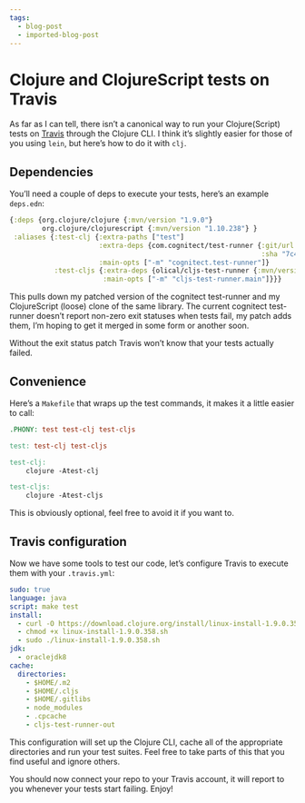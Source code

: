 ```yaml
---
tags:
  - blog-post
  - imported-blog-post
---
```

# Clojure and ClojureScript tests on Travis

As far as I can tell, there isn’t a canonical way to run your Clojure(Script) tests on [Travis](http://travis-ci.org/) through the Clojure CLI.
I think it’s slightly easier for those of you using `lein`, but here’s how to do it with `clj`.

## Dependencies

You’ll need a couple of deps to execute your tests, here’s an example `deps.edn`:

```clojure
{:deps {org.clojure/clojure {:mvn/version "1.9.0"}
        org.clojure/clojurescript {:mvn/version "1.10.238"} }
 :aliases {:test-clj {:extra-paths ["test"]
                      :extra-deps {com.cognitect/test-runner {:git/url "https://github.com/Olical/test-runner.git"
                                                              :sha "7c4f5bd4987ec514889c7cd7e3d13f4ef95f256b"}}
                      :main-opts ["-m" "cognitect.test-runner"]}
           :test-cljs {:extra-deps {olical/cljs-test-runner {:mvn/version "0.1.1"}}
                       :main-opts ["-m" "cljs-test-runner.main"]}}}
```

This pulls down my patched version of the cognitect test-runner and my ClojureScript (loose) clone of the same library.
The current cognitect test-runner doesn’t report non-zero exit statuses when tests fail, my patch adds them, I’m hoping to get it merged in some form or another soon.

Without the exit status patch Travis won’t know that your tests actually failed.

## Convenience

Here’s a `Makefile` that wraps up the test commands, it makes it a little easier to call:

```Makefile
.PHONY: test test-clj test-cljs

test: test-clj test-cljs

test-clj:
	clojure -Atest-clj

test-cljs:
	clojure -Atest-cljs
```

This is obviously optional, feel free to avoid it if you want to.

## Travis configuration

Now we have some tools to test our code, let’s configure Travis to execute them with your `.travis.yml`:

```yaml
sudo: true
language: java
script: make test
install:
  - curl -O https://download.clojure.org/install/linux-install-1.9.0.358.sh
  - chmod +x linux-install-1.9.0.358.sh
  - sudo ./linux-install-1.9.0.358.sh
jdk:
  - oraclejdk8
cache:
  directories:
    - $HOME/.m2
    - $HOME/.cljs
    - $HOME/.gitlibs
    - node_modules
    - .cpcache
    - cljs-test-runner-out
```

This configuration will set up the Clojure CLI, cache all of the appropriate directories and run your test suites.
Feel free to take parts of this that you find useful and ignore others.

You should now connect your repo to your Travis account, it will report to you whenever your tests start failing.
Enjoy!
